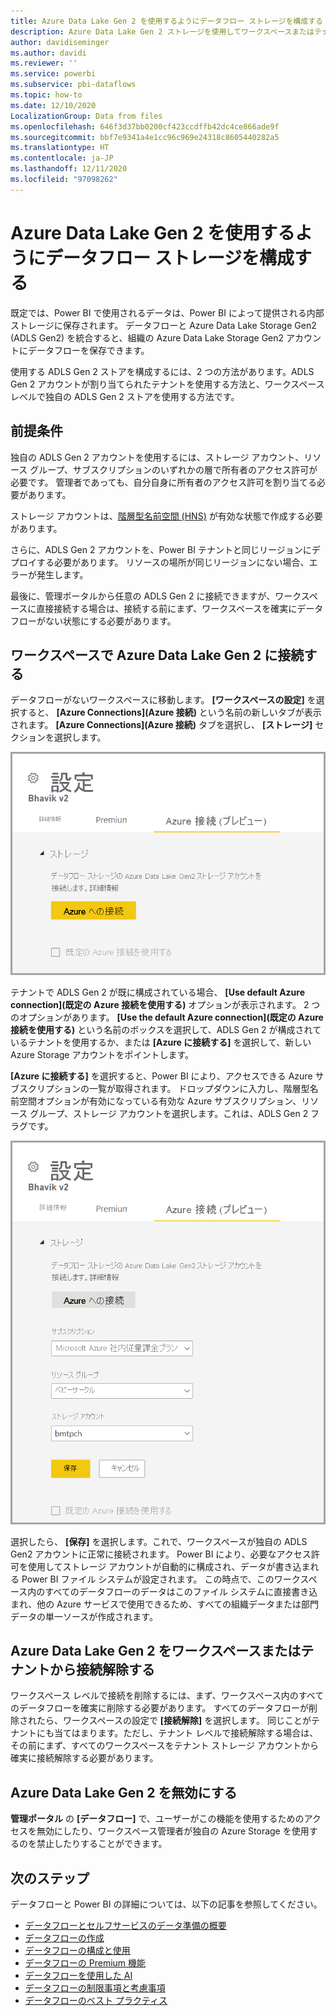 ```yaml
---
title: Azure Data Lake Gen 2 を使用するようにデータフロー ストレージを構成する
description: Azure Data Lake Gen 2 ストレージを使用してワークスペースまたはテナントを構成する方法の概要
author: davidiseminger
ms.author: davidi
ms.reviewer: ''
ms.service: powerbi
ms.subservice: pbi-dataflows
ms.topic: how-to
ms.date: 12/10/2020
LocalizationGroup: Data from files
ms.openlocfilehash: 646f3d37bb0200cf423ccdffb42dc4ce866ade9f
ms.sourcegitcommit: bbf7e9341a4e1cc96c969e24318c8605440282a5
ms.translationtype: HT
ms.contentlocale: ja-JP
ms.lasthandoff: 12/11/2020
ms.locfileid: "97098262"
---
```

# <a name="configuring-dataflow-storage-to-use-azure-data-lake-gen-2"></a>Azure Data Lake Gen 2 を使用するようにデータフロー ストレージを構成する 

既定では、Power BI で使用されるデータは、Power BI によって提供される内部ストレージに保存されます。 データフローと Azure Data Lake Storage Gen2 (ADLS Gen2) を統合すると、組織の Azure Data Lake Storage Gen2 アカウントにデータフローを保存できます。

使用する ADLS Gen 2 ストアを構成するには、2 つの方法があります。ADLS Gen 2 アカウントが割り当てられたテナントを使用する方法と、ワークスペース レベルで独自の ADLS Gen 2 ストアを使用する方法です。 

## <a name="pre-requisites"></a>前提条件

独自の ADLS Gen 2 アカウントを使用するには、ストレージ アカウント、リソース グループ、サブスクリプションのいずれかの層で所有者のアクセス許可が必要です。 管理者であっても、自分自身に所有者のアクセス許可を割り当てる必要があります。 

ストレージ アカウントは、[階層型名前空間 (HNS)](https://docs.microsoft.com/azure/storage/blobs/create-data-lake-storage-account) が有効な状態で作成する必要があります。 

さらに、ADLS Gen 2 アカウントを、Power BI テナントと同じリージョンにデプロイする必要があります。 リソースの場所が同じリージョンにない場合、エラーが発生します。

最後に、管理ポータルから任意の ADLS Gen 2 に接続できますが、ワークスペースに直接接続する場合は、接続する前にまず、ワークスペースを確実にデータフローがない状態にする必要があります。

## <a name="connecting-to-an-azure-data-lake-gen-2-at-a-workspace"></a>ワークスペースで Azure Data Lake Gen 2 に接続する
データフローがないワークスペースに移動します。 **[ワークスペースの設定]** を選択すると、 **[Azure Connections]\(Azure 接続\)** という名前の新しいタブが表示されます。 **[Azure Connections]\(Azure 接続\)** タブを選択し、 **[ストレージ]** セクションを選択します。


![Azure に接続する](media/dataflows-azure-data-lake-storage-integration/connect-to-azure.png)
 
テナントで ADLS Gen 2 が既に構成されている場合、 **[Use default Azure connection]\(既定の Azure 接続を使用する\)** オプションが表示されます。 2 つのオプションがあります。 **[Use the default Azure connection]\(既定の Azure 接続を使用する\)** という名前のボックスを選択して、ADLS Gen 2 が構成されているテナントを使用するか、または **[Azure に接続する]** を選択して、新しい Azure Storage アカウントをポイントします。 

**[Azure に接続する]** を選択すると、Power BI により、アクセスできる Azure サブスクリプションの一覧が取得されます。 ドロップダウンに入力し、階層型名前空間オプションが有効になっている有効な Azure サブスクリプション、リソース グループ、ストレージ アカウントを選択します。これは、ADLS Gen 2 フラグです。

![サブスクリプションの詳細](media/dataflows-azure-data-lake-storage-integration/subscription-details-enter.png)
 
選択したら、 **[保存]** を選択します。これで、ワークスペースが独自の ADLS Gen2 アカウントに正常に接続されます。 Power BI により、必要なアクセス許可を使用してストレージ アカウントが自動的に構成され、データが書き込まれる Power BI ファイル システムが設定されます。 この時点で、このワークスペース内のすべてのデータフローのデータはこのファイル システムに直接書き込まれ、他の Azure サービスで使用できるため、すべての組織データまたは部門データの単一ソースが作成されます。

## <a name="detaching-azure-data-lake-gen-2-from-a-workspace-or-tenant"></a>Azure Data Lake Gen 2 をワークスペースまたはテナントから接続解除する

ワークスペース レベルで接続を削除するには、まず、ワークスペース内のすべてのデータフローを確実に削除する必要があります。 すべてのデータフローが削除されたら、ワークスペースの設定で **[接続解除]** を選択します。 同じことがテナントにも当てはまります。ただし、テナント レベルで接続解除する場合は、その前にまず、すべてのワークスペースをテナント ストレージ アカウントから確実に接続解除する必要があります。

## <a name="disabling-azure-data-lake-gen-2"></a>Azure Data Lake Gen 2 を無効にする

**管理ポータル** の **[データフロー]** で、ユーザーがこの機能を使用するためのアクセスを無効にしたり、ワークスペース管理者が独自の Azure Storage を使用するのを禁止したりすることができます。

## <a name="next-steps"></a>次のステップ
データフローと Power BI の詳細については、以下の記事を参照してください。

* [データフローとセルフサービスのデータ準備の概要](dataflows-introduction-self-service.md)
* [データフローの作成](dataflows-create.md)
* [データフローの構成と使用](dataflows-configure-consume.md)
* [データフローの Premium 機能](dataflows-premium-features.md)
* [データフローを使用した AI](dataflows-machine-learning-integration.md)
* [データフローの制限事項と考慮事項](dataflows-features-limitations.md)
* [データフローのベスト プラクティス](dataflows-best-practices.md)